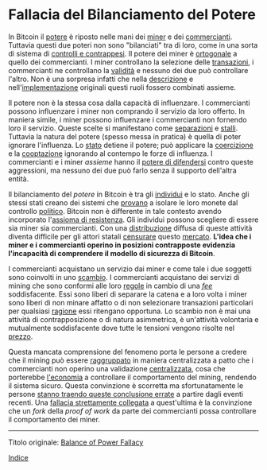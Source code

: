 # Fallacia del Bilanciamento del Potere



In Bitcoin il [potere](ch101-glossary.md#potere) è riposto nelle mani dei [miner](ch101-glossary.md#miner) e dei [commercianti](ch101-glossary.md#commerciante). Tuttavia questi due poteri non sono "bilanciati" tra di loro, come in una sorta di sistema di [controlli e contrappesi](https://it.wikipedia.org/wiki/Separazione_dei_poteri). Il potere dei miner è [ortogonale](https://en.wikipedia.org/wiki/Orthogonality) a quello dei commercianti. I miner controllano la selezione delle [transazioni](ch101-glossary.md#transazione), i commercianti ne controllano la [validità](ch101-glossary.md#validità) e nessuno dei due può controllare l'altro. Non è una sorpresa infatti che nella [descrizione](https://bitcoin.org/bitcoin.pdf) e nell'[implementazione](ch101-glossary.md#implementazione) originali questi ruoli fossero combinati assieme.

Il potere non è la stessa cosa dalla capacità di influenzare. I commercianti possono influenzare i miner non comprando il servizio da loro offerto. In maniera simile, i miner possono influenzare i commercianti non fornendo loro il servizio. Queste scelte si manifestano come [separazioni](ch101-glossary.md#separazione-split) e [stalli](ch101-glossary.md#stallo). Tuttavia la natura del potere (spesso messa in pratica) è quella di poter ignorare l'influenza. Lo [stato](ch101-glossary.md#stato) detiene il potere; può applicare la [coercizione](ch101-glossary.md#coercizione) e la [cooptazione](ch101-glossary.md#cooptazione-co-option) ignorando al contempo le forze di influenza. I commercianti e i miner _assieme_ hanno il [potere di difendersi](ch016-risk-sharing-principle.md) contro queste aggressioni, ma nessuno dei due può farlo senza il supporto dell'altra entità.

Il bilanciamento del _potere_ in Bitcoin è tra gli [individui](ch101-glossary.md#persona) e lo stato. Anche gli stessi stati creano dei sistemi che [provano](https://www.federalreserve.gov/aboutthefed/bios/board/default.htm) a isolare le loro monete dal controllo [politico](ch101-glossary.md#politico). Bitcoin non è differente in tale contesto avendo incorporato l'[assioma di resistenza](ch004-axiom-of-resistance.md). Gli individui possono scegliere di essere sia miner sia commercianti. Con una [distribuzione](ch016-risk-sharing-principle.md) diffusa di queste attività diventa difficile per gli attori statali [censurare](ch101-glossary.md#censura) questo [mercato](ch101-glossary.md#mercato). **L'idea che i miner e i commercianti operino in posizioni contrapposte evidenzia l'incapacità di comprendere il modello di sicurezza di Bitcoin**.

I commercianti acquistano un servizio dai miner e come tale i due soggetti sono coinvolti in uno [scambio](ch101-glossary.md#scambio). I commercianti acquistano dei servizi di mining che sono conformi alle loro [regole](ch101-glossary.md#regole-di-consenso) in cambio di una [_fee_](ch101-glossary.md#commissione-di-transazione-fee) soddisfacente. Essi sono liberi di separare la catena e a loro volta i miner sono liberi di non minare affatto o di non selezionare transazioni particolari per qualsiasi [ragione](ch101-glossary.md#censura) essi ritengano opportuna. Lo scambio non è mai una attività di contrapposizione o di natura asimmetrica, è un'attività volontaria e mutualmente soddisfacente dove tutte le tensioni vengono risolte nel [prezzo](ch101-glossary.md#prezzo).

Questa mancata comprensione del fenomeno porta le persone a credere che il mining può essere [raggruppato](ch101-glossary.md#raggruppamento-pooling) in maniera centralizzata a patto che i commercianti non operino una validazione [centralizzata](ch101-glossary.md#centralizzazione), cosa che porterebbe [l'economia](ch101-glossary.md#economia) a controllare il comportamento del mining, rendendo il sistema sicuro. Questa convinzione è scorretta ma sfortunatamente le persone [stanno traendo queste conclusione errate](https://www.coindesk.com/uasf-revisited-will-bitcoins-user-revolt-leave-lasting-legacy) a partire dagli eventi recenti. Una [fallacia strettamente collegata](ch073-proof-of-work-fallacy.md) a quest'ultima è la convinzione che un _fork_ della _proof of work_ da parte dei commercianti possa controllare il comportamento dei miner. 

---------
Titolo originale: [Balance of Power Fallacy](https://github.com/libbitcoin/libbitcoin-system/wiki/Balance-of-Power-Fallacy)

[Indice](/README.md)

